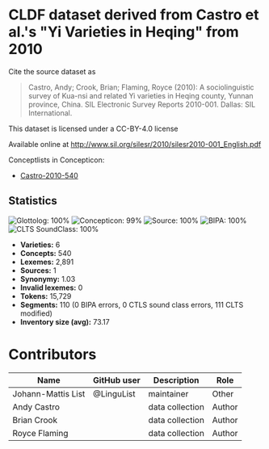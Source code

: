 # CLDF dataset derived from Castro et al.'s "Yi Varieties in Heqing" from 2010

Cite the source dataset as

> Castro, Andy; Crook, Brian; Flaming, Royce (2010): A sociolinguistic survey of Kua-nsi and related Yi varieties in Heqing county, Yunnan province, China. SIL Electronic Survey Reports 2010-001. Dallas: SIL International.

This dataset is licensed under a CC-BY-4.0 license

Available online at http://www.sil.org/silesr/2010/silesr2010-001_English.pdf


Conceptlists in Concepticon:
- [Castro-2010-540](https://concepticon.clld.org/contributions/Castro-2010-540)
## Statistics


![Glottolog: 100%](https://img.shields.io/badge/Glottolog-100%25-brightgreen.svg "Glottolog: 100%")
![Concepticon: 99%](https://img.shields.io/badge/Concepticon-99%25-green.svg "Concepticon: 99%")
![Source: 100%](https://img.shields.io/badge/Source-100%25-brightgreen.svg "Source: 100%")
![BIPA: 100%](https://img.shields.io/badge/BIPA-100%25-brightgreen.svg "BIPA: 100%")
![CLTS SoundClass: 100%](https://img.shields.io/badge/CLTS%20SoundClass-100%25-brightgreen.svg "CLTS SoundClass: 100%")

- **Varieties:** 6
- **Concepts:** 540
- **Lexemes:** 2,891
- **Sources:** 1
- **Synonymy:** 1.03
- **Invalid lexemes:** 0
- **Tokens:** 15,729
- **Segments:** 110 (0 BIPA errors, 0 CTLS sound class errors, 111 CLTS modified)
- **Inventory size (avg):** 73.17

# Contributors

Name               | GitHub user | Description |Role
---                | ---         | --- | ---
Johann-Mattis List | @LinguList  | maintainer | Other
Andy Castro | | data collection | Author
Brian Crook | | data collection | Author
Royce Flaming | | data collection | Author


